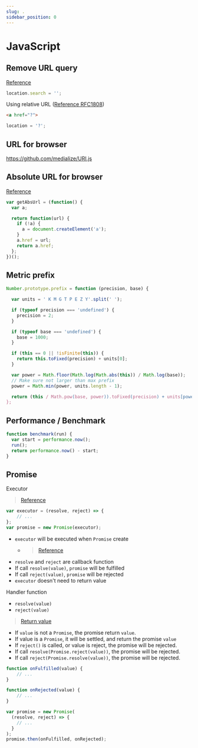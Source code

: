 ```yaml
---
slug: .
sidebar_position: 0
---
```


# JavaScript

## Remove URL query

[Reference](https://developer.mozilla.org/en-US/docs/Web/API/Window/location#Example_5_Send_a_string_of_data_to_the_server_by_modifying_the_search_property)

```js
location.search = '';
```

Using relative URL 
([Reference RFC1808](https://tools.ietf.org/html/rfc1808))

```html
<a href="?">
```

```js
location = '?';
```

## URL for browser

https://github.com/medialize/URI.js


## Absolute URL for browser

[Reference](https://davidwalsh.name/get-absolute-url)

```js
var getAbsUrl = (function() {
  var a;

  return function(url) {
    if (!a) {
      a = document.createElement('a');
    }
    a.href = url;
    return a.href;
  };
})();
```

## Metric prefix

```js
Number.prototype.prefix = function (precision, base) {

  var units = ' K M G T P E Z Y'.split(' ');

  if (typeof precision === 'undefined') {
    precision = 2;
  }

  if (typeof base === 'undefined') {
    base = 1000;
  }

  if (this == 0 || !isFinite(this)) {
    return this.toFixed(precision) + units[0];
  }

  var power = Math.floor(Math.log(Math.abs(this)) / Math.log(base));
  // Make sure not larger than max prefix
  power = Math.min(power, units.length - 1);

  return (this / Math.pow(base, power)).toFixed(precision) + units[power];
};
```

## Performance / Benchmark
```js
function benchmark(run) {
  var start = performance.now();
  run();
  return performance.now() - start;
}
```

## Promise

Executor

> [Reference](https://developer.mozilla.org/en-US/docs/Web/JavaScript/Reference/Global_Objects/Promise/Promise)

```js
var executor = (resolve, reject) => {
    // ...
};
var promise = new Promise(executor);
```

- `executor` will be executed when `Promise` create
  - > [Reference](https://tc39.es/ecma262/#sec-promise-executor)
- `resolve` and `reject` are callback function
- If call `resolve(value)`, `promise` will be fulfilled
- If call `reject(value)`, `promise` will be rejected
- `executor` doesn't need to return value

Handler function
- `resolve(value)`
- `reject(value)`

> [Return value](https://developer.mozilla.org/en-US/docs/Web/JavaScript/Reference/Global_Objects/Promise/then#return_value)

- If `value` is not a `Promise`, the promise return `value`.
- If value is a `Promise`, it will be settled, and return the promise `value`
- If `reject()` is called, or value is reject, the promise will be rejected.
- If call `resolve(Promise.reject(value))`, the promise will be rejected.
- If call `reject(Promise.resolve(value))`, the promise will be rejected. 

```js
function onFulfilled(value) {
    // ...
}

function onRejected(value) {
    // ...
}

var promise = new Promise(
  (resolve, reject) => {
    // ...
  }
);
promise.then(onFulfilled, onRejected);
```
